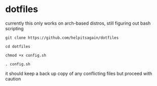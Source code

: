 # dotfiles

currently this only works on arch-based distros, still figuring out bash scripting

```
git clone https://github.com/helpitsagain/dotfiles
```

```
cd dotfiles
```

```
chmod +x config.sh
```

```
. config.sh
```

it should keep a back up copy of any conflicting files but proceed with caution

